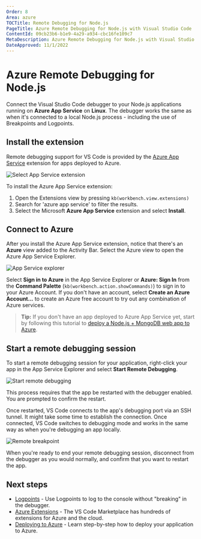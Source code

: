 ```yaml
---
Order: 8
Area: azure
TOCTitle: Remote Debugging for Node.js
PageTitle: Azure Remote Debugging for Node.js with Visual Studio Code
ContentId: 09cb23b6-b1e9-4a29-a934-cbc16fe109c7
MetaDescription: Azure Remote Debugging for Node.js with Visual Studio Code
DateApproved: 11/1/2022
---
```

# Azure Remote Debugging for Node.js

Connect the Visual Studio Code debugger to your Node.js applications running on **Azure App Service** on **Linux**. The debugger works the same as when it's connected to a local Node.js process - including the use of Breakpoints and Logpoints.

## Install the extension

Remote debugging support for VS Code is provided by the [Azure App Service](https://marketplace.visualstudio.com/items?itemName=ms-azuretools.vscode-azureappservice) extension for apps deployed to Azure.

![Select App Service extension](images/remote-debugging/install-app-service.png)

To install the Azure App Service extension:

1. Open the Extensions view by pressing `kb(workbench.view.extensions)`
1. Search for 'azure app service' to filter the results.
1. Select the Microsoft **Azure App Service** extension and select **Install**.

## Connect to Azure

After you install the Azure App Service extension, notice that there's an **Azure** view added to the Activity Bar. Select the Azure view to open the Azure App Service Explorer.

![App Service explorer](images/remote-debugging/app-service-explorer.png)

Select **Sign in to Azure** in the App Service Explorer or **Azure: Sign In** from the **Command Palette** (`kb(workbench.action.showCommands)`) to sign in to your Azure Account. If you don't have an account, select **Create an Azure Account...** to create an Azure free account to try out any combination of Azure services.

> **Tip:** If you don't have an app deployed to Azure App Service yet, start by following this tutorial to [deploy a Node.js + MongoDB web app to Azure](https://learn.microsoft.com/azure/app-service/tutorial-nodejs-mongodb-app).

## Start a remote debugging session

To start a remote debugging session for your application, right-click your app in the App Service Explorer and select **Start Remote Debugging**.

![Start remote debugging](images/remote-debugging/start-remote-debugging.png)

This process requires that the app be restarted with the debugger enabled. You are prompted to confirm the restart.

Once restarted, VS Code connects to the app's debugging port via an SSH tunnel. It might take some time to establish the connection. Once connected, VS Code switches to debugging mode and works in the same way as when you're debugging an app locally.

![Remote breakpoint](images/remote-debugging/remote-breakpoint.png)

When you're ready to end your remote debugging session, disconnect from the debugger as you would normally, and confirm that you want to restart the app.

## Next steps

* [Logpoints](/docs/editor/debugging.md#logpoints) - Use Logpoints to log to the console without "breaking" in the debugger.
* [Azure Extensions](/docs/azure/extensions.md) - The VS Code Marketplace has hundreds of extensions for Azure and the cloud.
* [Deploying to Azure](/docs/azure/deployment.md) - Learn step-by-step how to deploy your application to Azure.
